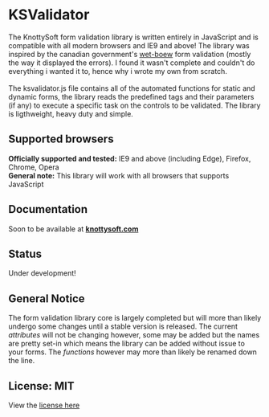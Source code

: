 # KSValidator
The KnottySoft form validation library is written entirely in JavaScript and is compatible with all modern browsers and IE9 and above! The library was inspired by the canadian government's [wet-boew](https://github.com/wet-boew/wet-boew) form validation (mostly the way it displayed the errors). I found it wasn't complete and couldn't do everything i wanted it to, hence why i wrote my own from scratch. <br><br>
The ksvalidator.js file contains all of the automated functions for static and dynamic forms, the library reads the predefined tags and their parameters (if any) to execute a specific task on the controls to be validated. The library is ligthweight, heavy duty and simple. 

Supported browsers
----------------
**Officially supported and tested:** IE9 and above (including Edge), Firefox, Chrome, Opera
<br>
**General note:** This library will work with all browsers that supports JavaScript

Documentation
-----------------
Soon to be available at **[knottysoft.com](http://www.knottysoft.com)**

Status
-----------------
Under development!

General Notice
-----------------
The form validation library core is largely completed but will more than likely undergo some changes until a stable version is released. The current *attributes* will not be changing however, some may be added but the names are pretty set-in which means the library can be added without issue to your forms. The *functions* however may more than likely be renamed down the line. 

License: MIT
----------------
View the [license here](LICENSE)
